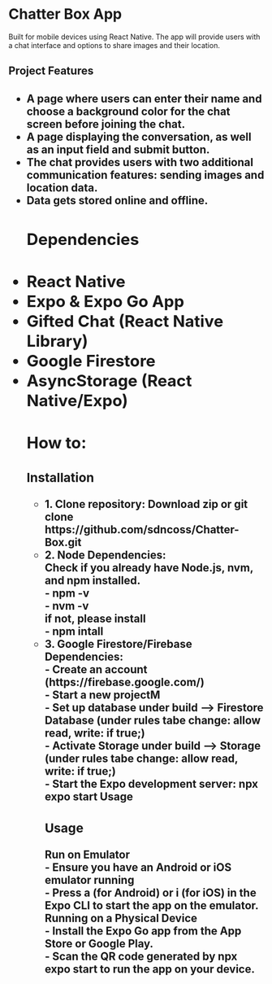 <h1>Chatter Box App</h1> 
<div></div>
<p>Built for mobile devices using React Native. The app will provide users with a chat interface and options to share images and their location.<p>
<h2>Project Features<h2>
<ul>
<li>A page where users can enter their name and choose a background color for the chat screen before joining the chat.</li>
<li>A page displaying the conversation, as well as an input field and submit button.</li>
<li>The chat provides users with two additional communication features: sending images and location data.</li>
<li>Data gets stored online and offline.</li>
<h2>Dependencies<h2>
<li>React Native</li>
<li>Expo & Expo Go App</li>
<li>Gifted Chat (React Native Library)</li>
<li>Google Firestore</li>
<li>AsyncStorage (React Native/Expo)</li>
<h2>How to:</h2>
<h3>Installation</h3>
<ul>
<li>1. Clone repository: Download zip or git clone https://github.com/sdncoss/Chatter-Box.git</li>
<li>2. Node Dependencies:</li>
Check if you already have Node.js, nvm, and npm installed.<br>
- npm -v <br>
- nvm -v<br>
if not, please install<br>
- npm intall<br>
<li>3. Google Firestore/Firebase Dependencies:</li>
- Create an account (https://firebase.google.com/)<br>
- Start a new projectM<br>
- Set up database under build --> Firestore Database (under rules tabe change: allow read, write: if true;)<br>
- Activate Storage under build --> Storage (under rules tabe change: allow read, write: if true;)<br>
- Start the Expo development server: npx expo start Usage
<h3>Usage</h3>
<p>Run on Emulator<br>
- Ensure you have an Android or iOS emulator running<br>
- Press a (for Android) or i (for iOS) in the Expo CLI to start the app on the emulator.<br>
Running on a Physical Device<br>
- Install the Expo Go app from the App Store or Google Play.<br>
- Scan the QR code generated by npx expo start to run the app on your device.


